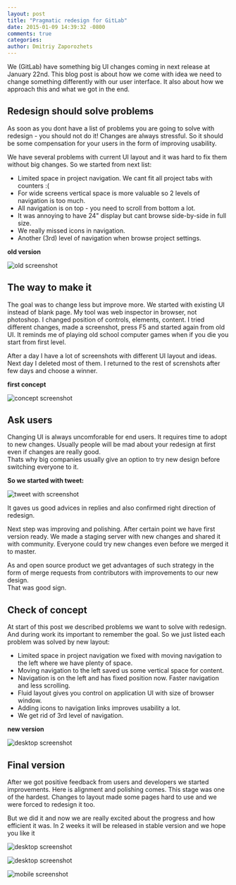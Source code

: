 ```yaml
---
layout: post
title: "Pragmatic redesign for GitLab"
date: 2015-01-09 14:39:32 -0800
comments: true
categories: 
author: Dmitriy Zaporozhets
---
```


We (GitLab) have something big UI changes coming in next release at January 22nd. 
This blog post is about how we come with idea we need to change something differently with our user interface. 
It also about how we approach this and what we got in the end.

 
<!-- more -->


## Redesign should solve problems 

As soon as you dont have a list of problems you are going to solve with redesign - you should not do it!
Changes are always stressful. So it should be some compensation for your users in the form of improving usability.

We have several problems with current UI layout and it was hard to fix them without big changes. 
So we started from next list:

* Limited space in project navigation. We cant fit all project tabs with counters :( 
* For wide screens vertical space is more valuable so 2 levels of navigation is too much.   
* All navigation is on top - you need to scroll from bottom a lot.  
* It was annoying to have 24" display but cant browse side-by-side in full size.
* We really missed icons in navigation.
* Another (3rd) level of navigation when browse project settings.

__old version__

![old screenshot](/images/redesign/old.png) 


## The way to make it 

The goal was to change less but improve more. We started with existing UI instead of blank page.
My tool was web inspector in browser, not photoshop. I changed position of controls, elements, content. 
I tried different changes, made a screenshot, press F5 and started again from old UI.
It reminds me of playing old school computer games when if you die you start from first level. 

After a day I have a lot of screenshots with different UI layout and ideas. 
Next day I deleted most of them. 
I returned to the rest of screnshots after few days and choose a winner.


__first concept__

![concept screenshot](/images/redesign/winner.png) 


## Ask users

Changing UI is always uncomforable for end users. It requires time to adopt to new changes. 
Usually people will be mad about your redesign at first even if changes are really good.   
Thats why big companies usually give an option to try new design before switching everyone to it. 

__So we started with tweet:__

![tweet with screenshot](/images/redesign/tweet.png) 

It gaves us good advices in replies and also confirmed right direction of redesign. 


Next step was improving and polishing. After certain point we have first version ready. 
We made a staging server with new changes and shared it with community. 
Everyone could try new changes even before we merged it to master. 

As and open source product we get advantages of such strategy
in the form of merge requests from contributors with improvements to our new design.  
That was good sign.  


## Check of concept

At start of this post we described problems we want to solve with redesign. 
And during work its important to remember the goal.
So we just listed each problem was solved by new layout:

* Limited space in project navigation we fixed with moving navigation to the left where we have plenty of space.
* Moving navigation to the left saved us some vertical space for content. 
* Navigation is on the left and has fixed position now. Faster navigation and less scrolling.
* Fluid layout gives you control on application UI with size of browser window.
* Adding icons to navigation links improves usability a lot.
* We get rid of 3rd level of navigation.

__new version__

![desktop screenshot](/images/redesign/final3.png) 

## Final version

After we got positive feedback from users and developers we started improvements. 
Here is alignment and polishing comes. This stage was one of the hardest. 
Changes to layout made some pages hard to use and we were forced to redesign it too. 

But we did it and now we are really excited about the progress and how efficient it was. 
In 2 weeks it will be released in stable version and we hope you like it

![desktop screenshot](/images/redesign/final1.png) 

![desktop screenshot](/images/redesign/final2.png) 

![mobile screenshot](/images/redesign/final_mobile.png) 
